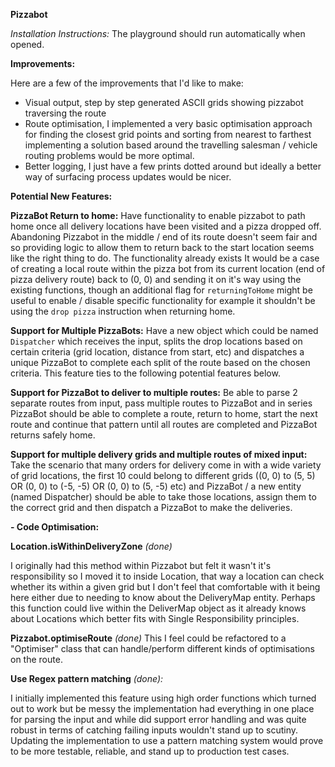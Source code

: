 
**Pizzabot**

*Installation Instructions:*
The playground should run automatically when opened.

**Improvements:**

Here are a few of the improvements that I'd like to make:
- Visual output, step by step generated ASCII grids showing pizzabot traversing the route
- Route optimisation, I implemented a very basic optimisation approach for finding the closest grid points and sorting from nearest to farthest
    implementing a solution based around the travelling salesman / vehicle routing problems would be more optimal.
- Better logging, I just have a few prints dotted around but ideally a better way of surfacing process updates would be nicer.

**Potential New Features:**

**PizzaBot Return to home:**
Have functionality to enable pizzabot to path home once all delivery locations have been visited and a pizza dropped off. Abandoning Pizzabot in the middle / end of its route doesn't seem fair and so providing logic to allow them to return back to the start location seems like the right thing to do. The functionality already exists It would be a case of creating a local route within the pizza bot from its current location (end of pizza delivery route) back to (0, 0) and sending it on it's way using the existing functions, though an additional flag for `returningToHome` might be useful to enable / disable specific functionality for example it shouldn't be using the `drop pizza` instruction when returning home.

**Support for Multiple PizzaBots:**
Have a new object which could be named `Dispatcher` which receives the input, splits the drop locations based on certain criteria (grid location, distance from start, etc) and dispatches a unique PizzaBot to complete each split of the route based on the chosen criteria. This feature ties to the following potential features below. 

**Support for PizzaBot to deliver to multiple routes:**
Be able to parse 2 separate routes from input, pass multiple routes to PizzaBot and in series PizzaBot should be able to complete a route, return to home, start the next route and continue that pattern until all routes are completed and PizzaBot returns safely home.

**Support for multiple delivery grids and multiple routes of mixed input:**
Take the scenario that many orders for delivery come in with a wide variety of grid locations, the first 10 could belong to different grids ((0, 0) to (5, 5) OR (0, 0) to (-5, -5) OR (0, 0) to (5, -5) etc) and PizzaBot / a new entity (named Dispatcher) should be able to take those locations, assign them to the correct grid and then dispatch a PizzaBot to make the deliveries.  

**- Code Optimisation:**

**Location.isWithinDeliveryZone** *(done)*

I originally had this method within Pizzabot but felt it wasn't it's responsibility so I moved it to inside Location, that way a location can check whether its within a given grid but I don't feel that comfortable with it being here either due to needing to know about the DeliveryMap entity. Perhaps this function could live within the DeliverMap object as it already knows about Locations which better fits with Single Responsibility principles.


**Pizzabot.optimiseRoute** *(done)*
This I feel could be refactored to a "Optimiser" class that can handle/perform different kinds of optimisations on the route.


**Use Regex pattern matching** *(done):*

I initially implemented this feature using high order functions which turned out to work but be messy the implementation had everything in one place for parsing the input and while did support error handling and was quite robust in terms of catching failing inputs wouldn't stand up to scutiny.
Updating the implementation to use a pattern matching system would prove to be more testable, reliable, and stand up to production test cases.
